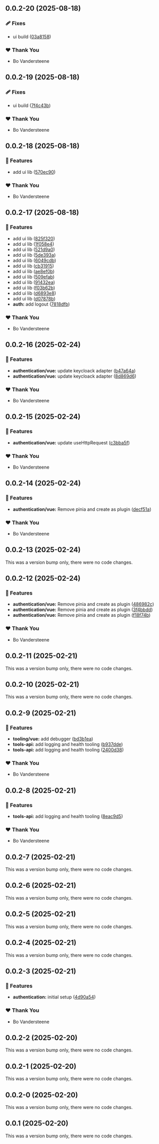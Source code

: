 ## 0.0.2-20 (2025-08-18)

### 🩹 Fixes

- ui build ([03a8158](https://github.com/GhentCDH/ghentcdh-monorepo/commit/03a8158))

### ❤️ Thank You

- Bo Vandersteene

## 0.0.2-19 (2025-08-18)

### 🩹 Fixes

- ui build ([7f4c43b](https://github.com/GhentCDH/ghentcdh-monorepo/commit/7f4c43b))

### ❤️ Thank You

- Bo Vandersteene

## 0.0.2-18 (2025-08-18)

### 🚀 Features

- add ui lib ([570ec90](https://github.com/GhentCDH/ghentcdh-monorepo/commit/570ec90))

### ❤️ Thank You

- Bo Vandersteene

## 0.0.2-17 (2025-08-18)

### 🚀 Features

- add ui lib ([825f320](https://github.com/GhentCDH/ghentcdh-monorepo/commit/825f320))
- add ui lib ([1f058e4](https://github.com/GhentCDH/ghentcdh-monorepo/commit/1f058e4))
- add ui lib ([521d9a0](https://github.com/GhentCDH/ghentcdh-monorepo/commit/521d9a0))
- add ui lib ([5de393a](https://github.com/GhentCDH/ghentcdh-monorepo/commit/5de393a))
- add ui lib ([6049cdb](https://github.com/GhentCDH/ghentcdh-monorepo/commit/6049cdb))
- add ui lib ([cb31915](https://github.com/GhentCDH/ghentcdh-monorepo/commit/cb31915))
- add ui lib ([ae8ef0b](https://github.com/GhentCDH/ghentcdh-monorepo/commit/ae8ef0b))
- add ui lib ([509efab](https://github.com/GhentCDH/ghentcdh-monorepo/commit/509efab))
- add ui lib ([91432ea](https://github.com/GhentCDH/ghentcdh-monorepo/commit/91432ea))
- add ui lib ([f03b62b](https://github.com/GhentCDH/ghentcdh-monorepo/commit/f03b62b))
- add ui lib ([d6893e8](https://github.com/GhentCDH/ghentcdh-monorepo/commit/d6893e8))
- add ui lib ([d07878b](https://github.com/GhentCDH/ghentcdh-monorepo/commit/d07878b))
- **auth:** add logout ([7818dfb](https://github.com/GhentCDH/ghentcdh-monorepo/commit/7818dfb))

### ❤️ Thank You

- Bo Vandersteene

## 0.0.2-16 (2025-02-24)

### 🚀 Features

- **authentication/vue:** update keycloack adapter ([b47a64a](https://github.com/GhentCDH/ghentcdh-monorepo/commit/b47a64a))
- **authentication/vue:** update keycloack adapter ([8d869d6](https://github.com/GhentCDH/ghentcdh-monorepo/commit/8d869d6))

### ❤️ Thank You

- Bo Vandersteene

## 0.0.2-15 (2025-02-24)

### 🚀 Features

- **authentication/vue:** update useHttpRequest ([c3bba5f](https://github.com/GhentCDH/ghentcdh-monorepo/commit/c3bba5f))

### ❤️ Thank You

- Bo Vandersteene

## 0.0.2-14 (2025-02-24)

### 🚀 Features

- **authentication/vue:** Remove pinia and create as plugin ([decf51a](https://github.com/GhentCDH/ghentcdh-monorepo/commit/decf51a))

### ❤️ Thank You

- Bo Vandersteene

## 0.0.2-13 (2025-02-24)

This was a version bump only, there were no code changes.

## 0.0.2-12 (2025-02-24)

### 🚀 Features

- **authentication/vue:** Remove pinia and create as plugin ([486982c](https://github.com/GhentCDH/ghentcdh-monorepo/commit/486982c))
- **authentication/vue:** Remove pinia and create as plugin ([3f4bbdd](https://github.com/GhentCDH/ghentcdh-monorepo/commit/3f4bbdd))
- **authentication/vue:** Remove pinia and create as plugin ([f18f74b](https://github.com/GhentCDH/ghentcdh-monorepo/commit/f18f74b))

### ❤️ Thank You

- Bo Vandersteene

## 0.0.2-11 (2025-02-21)

This was a version bump only, there were no code changes.

## 0.0.2-10 (2025-02-21)

This was a version bump only, there were no code changes.

## 0.0.2-9 (2025-02-21)

### 🚀 Features

- **tooling/vue:** add debugger ([bd3b1ea](https://github.com/GhentCDH/ghentcdh-monorepo/commit/bd3b1ea))
- **tools-api:** add logging and health tooling ([b937dde](https://github.com/GhentCDH/ghentcdh-monorepo/commit/b937dde))
- **tools-api:** add logging and health tooling ([2400d38](https://github.com/GhentCDH/ghentcdh-monorepo/commit/2400d38))

### ❤️ Thank You

- Bo Vandersteene

## 0.0.2-8 (2025-02-21)

### 🚀 Features

- **tools-api:** add logging and health tooling ([8eac9d5](https://github.com/GhentCDH/ghentcdh-monorepo/commit/8eac9d5))

### ❤️ Thank You

- Bo Vandersteene

## 0.0.2-7 (2025-02-21)

This was a version bump only, there were no code changes.

## 0.0.2-6 (2025-02-21)

This was a version bump only, there were no code changes.

## 0.0.2-5 (2025-02-21)

This was a version bump only, there were no code changes.

## 0.0.2-4 (2025-02-21)

This was a version bump only, there were no code changes.

## 0.0.2-3 (2025-02-21)

### 🚀 Features

- **authentication:** initial setup ([4d90a54](https://github.com/GhentCDH/ghentcdh-monorepo/commit/4d90a54))

### ❤️ Thank You

- Bo Vandersteene

## 0.0.2-2 (2025-02-20)

This was a version bump only, there were no code changes.

## 0.0.2-1 (2025-02-20)

This was a version bump only, there were no code changes.

## 0.0.2-0 (2025-02-20)

This was a version bump only, there were no code changes.

## 0.0.1 (2025-02-20)

This was a version bump only, there were no code changes.